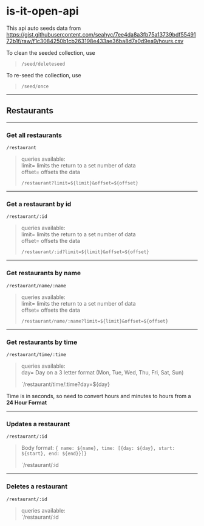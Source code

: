 # is-it-open-api

This api auto seeds data from https://gist.githubusercontent.com/seahyc/7ee4da8a3fb75a13739bdf5549172b1f/raw/f1c3084250b1cb263198e433ae36ba8d7a0d9ea9/hours.csv

To clean the seeded collection, use
> `/seed/deleteseed`

To re-seed the collection, use
> `/seed/once`  
  


-----
## Restaurants
-----
### Get all restaurants
`/restaurant`

> queries available:  
> limit= limits the return to a set number of data  
> offset= offsets the data
>  
>  `/restaurant?limit=${limit}&offset=${offset}`

---
### Get a restaurant by id

`/restaurant/:id`

> queries available:  
> limit= limits the return to a set number of data  
> offset= offsets the data
>  
>  `/restaurant/:id?limit=${limit}&offset=${offset}`

---
### Get restaurants by name

`/restaurant/name/:name`

> queries available:  
> limit= limits the return to a set number of data  
> offset= offsets the data
>  
>  `/restaurant/name/:name?limit=${limit}&offset=${offset}`

---
### Get restaurants by time

`/restaurant/time/:time`

> queries available:  
> day= Day on a 3 letter format (Mon, Tue, Wed, Thu, Fri, Sat, Sun) 
>  
>  `/restaurant/time/:time?day=${day}

Time is in seconds, so need to convert hours and minutes to hours from a **24 Hour Format**

---
### Updates a restaurant

`/restaurant/:id`

> Body format:
> `{ name: ${name}, time: [{day: ${day}, start: ${start}, end: ${end}}]}`
>  
>  `/restaurant/:id

---
### Deletes a restaurant 

`/restaurant/:id`

> queries available:  
>  `/restaurant/:id